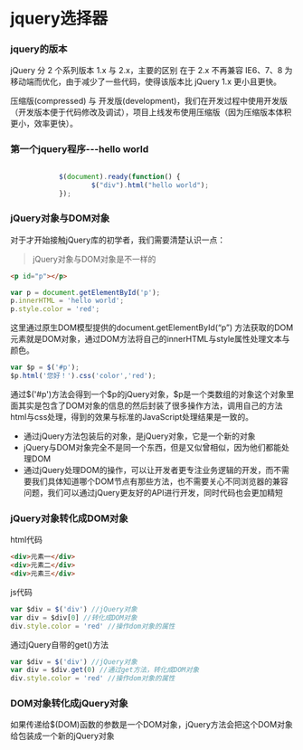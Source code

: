# jquery选择器

### jquery的版本
jQuery 分 2 个系列版本 1.x 与 2.x，主要的区别 在于 2.x 不再兼容 IE6、7、8 为移动端而优化，由于减少了一些代码，使得该版本比 jQuery 1.x 更小且更快。


压缩版(compressed) 与 开发版(development)，我们在开发过程中使用开发版（开发版本便于代码修改及调试），项目上线发布使用压缩版（因为压缩版本体积更小，效率更快）。


### 第一个jquery程序---hello world
```js

            $(document).ready(function() {
                    $("div").html("hello world");
            });

```

###  jQuery对象与DOM对象
对于才开始接触jQuery库的初学者，我们需要清楚认识一点：
> jQuery对象与DOM对象是不一样的

```html
<p id="p"></p>
```

```js
var p = document.getElementById('p');
p.innerHTML = 'hello world';
p.style.color = 'red';
```
这里通过原生DOM模型提供的document.getElementById(“p”) 方法获取的DOM元素就是DOM对象，通过DOM方法将自己的innerHTML与style属性处理文本与颜色。

```js
var $p = $('#p');
$p.html('您好！').css('color','red');
```
通过$('#p')方法会得到一个$p的jQuery对象，$p是一个类数组的对象这个对象里面其实是包含了DOM对象的信息的然后封装了很多操作方法，调用自己的方法html与css处理，得到的效果与标准的JavaScript处理结果是一致的。

- 通过jQuery方法包装后的对象，是jQuery对象，它是一个新的对象
- jQuery与DOM对象完全不是同一个东西，但是又似曾相似，因为他们都能处理DOM
- 通过jQuery处理DOM的操作，可以让开发者更专注业务逻辑的开发，而不需要我们具体知道哪个DOM节点有那些方法，也不需要关心不同浏览器的兼容问题，我们可以通过jQuery更友好的API进行开发，同时代码也会更加精短

### jQuery对象转化成DOM对象


html代码
```html
<div>元素一</div>
<div>元素二</div>
<div>元素三</div>
```

js代码
```js
var $div = $('div') //jQuery对象
var div = $div[0] //转化成DOM对象
div.style.color = 'red' //操作dom对象的属性
```



通过jQuery自带的get()方法
```js
var $div = $('div') //jQuery对象
var div = $div.get(0) //通过get方法，转化成DOM对象
div.style.color = 'red' //操作dom对象的属性
```

### DOM对象转化成jQuery对象
如果传递给$(DOM)函数的参数是一个DOM对象，jQuery方法会把这个DOM对象给包装成一个新的jQuery对象



